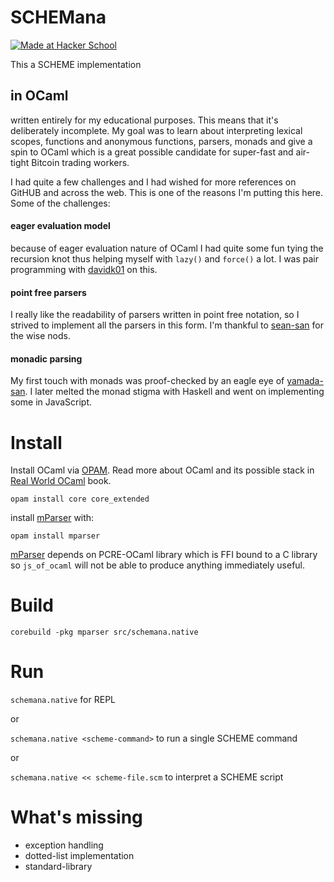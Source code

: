 SCHEMana
========

[![Made at Hacker School](http://img.shields.io/badge/Made_At-Hacker_School-brightgreen.svg)](https://www.hackerschool.com)

This a SCHEME implementation 

in OCaml
--------

written entirely for my educational purposes. This means that it's deliberately incomplete. My goal was to learn about interpreting lexical scopes, functions and anonymous functions, parsers, monads and give a spin to OCaml which is a great possible candidate for super-fast and air-tight Bitcoin trading workers.

I had quite a few challenges and I had wished for more references on GitHUB and across the web. This is one of the reasons I'm putting this here. Some of the challenges:

#### eager evaluation model

because of eager evaluation nature of OCaml I had quite some fun tying the recursion knot thus helping myself with `lazy()` and `force()` a lot. I was pair programming with [davidk01] on this.

[davidk01]: https://github.com/davidk01

#### point free parsers

I really like the readability of parsers written in point free notation, so I strived to implement all the parsers in this form. I'm thankful to [sean-san] for the wise nods.

[sean-san]: https://github.com/sgrove

#### monadic parsing

My first touch with monads was proof-checked by an eagle eye of [yamada-san]. I later melted the monad stigma with Haskell and went on implementing some in JavaScript.

[yamada-san]: https://github.com/yamadapc

# Install

Install OCaml via [OPAM]. Read more about OCaml and its possible stack in [Real World OCaml][rwo] book.

    opam install core core_extended

install [mParser] with: 

	opam install mparser

[mParser] depends on PCRE-OCaml library which is FFI bound to a C library so `js_of_ocaml` will not be able to produce anything immediately useful. 

[OPAM]: http://opam.ocaml.org/
[mParser]: https://bitbucket.org/cakeplus/mparser/
[rwo]: https://github.com/realworldocaml/book/wiki/Installation-Instructions

# Build

`corebuild -pkg mparser src/schemana.native`

# Run

`schemana.native` for REPL

or

`schemana.native <scheme-command>` to run a single SCHEME command

or

`schemana.native << scheme-file.scm` to interpret a SCHEME script

# What's missing
- exception handling
- dotted-list implementation
- standard-library
